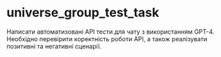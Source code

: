 # universe_group_test_task
Написати автоматизовані API тести для чату з використанням GPT-4. Необхідно перевірити коректність роботи API, а також реалізувати позитивні та негативні сценарії.
